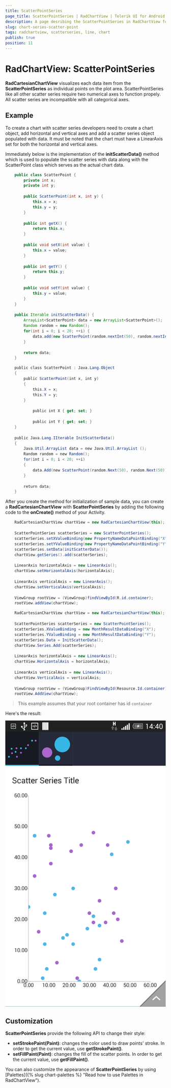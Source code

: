 ```yaml
---
title: ScatterPointSeries
page_title: ScatterPointSeries | RadChartView | Telerik UI for Android Documentation
description: A page desribing the ScatterPointSeries in RadChartView for Android. This article explains the most important things you need to know before using ScatterPointSeries.
slug: chart-series-scatter-point
tags: radchartview, scatterseries, line, chart
publish: true
position: 11
---
```


# RadChartView: ScatterPointSeries

**RadCartesianChartView** visualizes each data item from the **ScatterPointSeries** as individual points on the plot area. ScatterPointSeries like all other scatter series require two numerical axes to function propely.
All scatter series are incompatible with all categorical axes.

## Example

To create a chart with scatter series developers need to create a chart object, add horizontal and vertical axes and add a scatter series object populated with data. It must be
noted that the chart must have a LinearAxis set for both the horizontal and vertical axes. 

Immediately below is the implementation of the **initScatterData()** method which is used to populate the scatter series with data along with the ScatterPoint class which serves as the actual chart data.

```Java
	public class ScatterPoint {
		private int x;
		private int y;
		
		public ScatterPoint(int x, int y) {
			this.x = x;
			this.y = y;
		}
		
		public int getX() {
			return this.x;
		}
		
		public void setX(int value) {
			this.x = value;
		}
		
		public int getY() {
			return this.y;
		}
		
		public void setY(int value) {
			this.y = value;
		}
	}

	public Iterable initScatterData() {
		ArrayList<ScatterPoint> data = new ArrayList<ScatterPoint>();
		Random random = new Random();
		for(int i = 0; i < 20; ++i) {
			data.add(new ScatterPoint(random.nextInt(50), random.nextInt(50)));
		}
		
		return data;
	}
```

```C#
	public class ScatterPoint : Java.Lang.Object 
	{
       	public ScatterPoint(int x, int y)
		{
            this.X = x;
            this.Y = y;
       	}

            public int X { get; set; }

            public int Y { get; set; }
    }

    public Java.Lang.IIterable InitScatterData() 
	{
    	Java.Util.ArrayList data = new Java.Util.ArrayList ();
        Random random = new Random();
        for(int i = 0; i < 20; ++i) 
		{
            data.Add(new ScatterPoint(random.Next(50), random.Next(50)));
        }

        return data;
    }
```

After you create the method for initialization of sample data, you can create a **RadCartesianChartView** with **ScatterPointSeries** by adding the following code to the **onCreate()** method of your Activity.

```Java
	RadCartesianChartView chartView = new RadCartesianChartView(this);

	ScatterPointSeries scatterSeries = new ScatterPointSeries();
	scatterSeries.setXValueBinding(new PropertyNameDataPointBinding("X"));
	scatterSeries.setYValueBinding(new PropertyNameDataPointBinding("Y"));
	scatterSeries.setData(initScatterData());
	chartView.getSeries().add(scatterSeries);

	LinearAxis horizontalAxis = new LinearAxis();
	chartView.setHorizontalAxis(horizontalAxis);

	LinearAxis verticalAxis = new LinearAxis();
	chartView.setVerticalAxis(verticalAxis);

	ViewGroup rootView = (ViewGroup)findViewById(R.id.container);
	rootView.addView(chartView);
```

```C#
	RadCartesianChartView chartView = new RadCartesianChartView(this);

	ScatterPointSeries scatterSeries = new ScatterPointSeries();
	scatterSeries.XValueBinding = new MonthResultDataBinding("X");
	scatterSeries.YValueBinding = new MonthResultDataBinding("Y");
	scatterSeries.Data = InitScatterData();
	chartView.Series.Add(scatterSeries);

	LinearAxis horizontalAxis = new LinearAxis();
	chartView.HorizontalAxis = horizontalAxis;

	LinearAxis verticalAxis = new LinearAxis();
	chartView.VerticalAxis = verticalAxis;

	ViewGroup rootView = (ViewGroup)FindViewById(Resource.Id.container);
	rootView.AddView(chartView);
```

> This example assumes that your root container has id `container`

Here's the result:

![TelerikUI-Chart-Series-Scatter-Point](images/chart-series-scatter-point.png "Demo of Cartesian chart with ScatterPointSeries.")

## Customization

**ScatterPointSeries** provide the following API to change their style:

* **setStrokePaint(Paint)**: changes the color used to draw points' stroke. In order to get the current value, use **getStrokePaint()**.
* **setFillPaint(Paint)**: changes the fill of the scatter points. In order to get the current value, use **getFillPaint()**.

You can also customize the appearance of **ScatterPointSeries** by using [Palettes]({% slug chart-palettes %} "Read how to use Palettes in RadChartView").